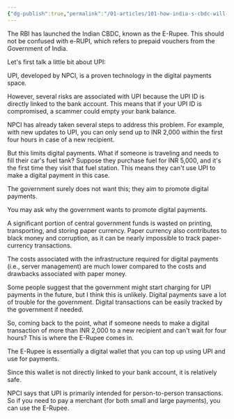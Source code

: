 ```yaml
---
{"dg-publish":true,"permalink":"/01-articles/101-how-india-s-cbdc-will-fit-into-digital-payments/","created":"2024-09-24T15:37:43.541+05:30","updated":"2024-09-24T20:23:32.010+05:30"}
---
```



The RBI has launched the Indian CBDC, known as the E-Rupee. This should not be confused with e-RUPI, which refers to prepaid vouchers from the Government of India.

  

Let's first talk a little bit about UPI:

  

UPI, developed by NPCI, is a proven technology in the digital payments space.

  

However, several risks are associated with UPI because the UPI ID is directly linked to the bank account. This means that if your UPI ID is compromised, a scammer could empty your bank balance.

  

NPCI has already taken several steps to address this problem. For example, with new updates to UPI, you can only send up to INR 2,000 within the first four hours in case of a new recipient.

  

But this limits digital payments. What if someone is traveling and needs to fill their car's fuel tank? Suppose they purchase fuel for INR 5,000, and it's the first time they visit that fuel station. This means they can't use UPI to make a digital payment in this case.

  

The government surely does not want this; they aim to promote digital payments.

  

You may ask why the government wants to promote digital payments.

  

A significant portion of central government funds is wasted on printing, transporting, and storing paper currency. Paper currency also contributes to black money and corruption, as it can be nearly impossible to track paper-currency transactions.

  

The costs associated with the infrastructure required for digital payments (i.e., server management) are much lower compared to the costs and drawbacks associated with paper money.

  

Some people suggest that the government might start charging for UPI payments in the future, but I think this is unlikely. Digital payments save a lot of trouble for the government. Digital transactions can be easily tracked by the government if needed.

  

So, coming back to the point, what if someone needs to make a digital transaction of more than INR 2,000 to a new recipient and can't wait for four hours? This is where the E-Rupee comes in.

  

The E-Rupee is essentially a digital wallet that you can top up using UPI and use for payments.

  

Since this wallet is not directly linked to your bank account, it is relatively safe.

  

NPCI says that UPI is primarily intended for person-to-person transactions. So if you need to pay a merchant (for both small and large payments), you can use the E-Rupee.

